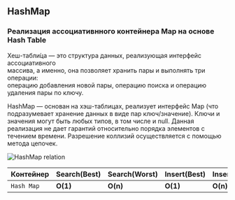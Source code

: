 ## HashMap

### Реализация ассоциативнного контейнера Map на основе Hash Table  
Хеш-табли́ца — это структура данных, реализующая интерфейс ассоциативного  
массива, а именно, она позволяет хранить пары и выполнять три операции:  
операцию добавления новой пары, операцию поиска и операцию удаления пары по ключу.  

HashMap — основан на хэш-таблицах, реализует интерфейс Map (что подразумевает хранение данных в виде пар ключ/значение). 
Ключи и значения могут быть любых типов, в том числе и null. Данная реализация не дает гарантий относительно порядка 
элементов с течением времени. Разрешение коллизий осуществляется с помощью метода цепочек.

![HashMap relation](https://sun9-73.userapi.com/impg/NZig-YpZAHS3UqKZE4uuF5zZK3RTo1FKZTSpHw/IiXBt-E8jjM.jpg?size=807x372&quality=96&sign=ecc7dd0cd07728babc95178539376580&type=album)

| Контейнер    | Search(Best) | Search(Worst) | Insert(Best) | Insert(Worst) | Delete(Best) | Delete(worst)
| ----------- | ----------- | ----------- | ----------- | ----------- | ----------- | ----------- |
| `Hash Map` | **O(1)** | **O(n)** |  **O(1)** |  **O(n)** | **O(1)** | **O(n)**
